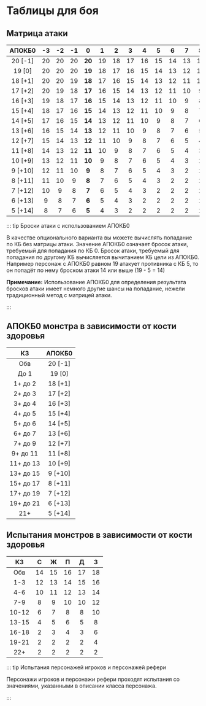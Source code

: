 # Таблицы для боя

## Матрица атаки

| АПОКБ0  | -3  | -2  | -1  |   0    |  1  |  2  |  3  |  4  |  5  |  6  |  7  |  8  |  9  |
| :-----: | :-: | :-: | :-: | :----: | :-: | :-: | :-: | :-: | :-: | :-: | :-: | :-: | :-: |
| 20 [-1] | 20  | 20  | 20  | **20** | 19  | 18  | 17  | 16  | 15  | 14  | 13  | 12  | 11  |
| 19 [0]  | 20  | 20  | 20  | **19** | 18  | 17  | 16  | 15  | 14  | 13  | 12  | 11  | 10  |
| 18 [+1] | 20  | 20  | 19  | **18** | 17  | 16  | 15  | 14  | 13  | 12  | 11  | 10  |  9  |
| 17 [+2] | 20  | 19  | 18  | **17** | 16  | 15  | 14  | 13  | 12  | 11  | 10  |  9  |  8  |
| 16 [+3] | 19  | 18  | 17  | **16** | 15  | 14  | 13  | 12  | 11  | 10  |  9  |  8  |  7  |
| 15 [+4] | 18  | 17  | 16  | **15** | 14  | 13  | 12  | 11  | 10  |  9  |  8  |  7  |  6  |
| 14 [+5] | 17  | 16  | 15  | **14** | 13  | 12  | 11  | 10  |  9  |  8  |  7  |  6  |  5  |
| 13 [+6] | 16  | 15  | 14  | **13** | 12  | 11  | 10  |  9  |  8  |  7  |  6  |  5  |  4  |
| 12 [+7] | 15  | 14  | 13  | **12** | 11  | 10  |  9  |  8  |  7  |  6  |  5  |  4  |  3  |
| 11 [+8] | 14  | 13  | 12  | **11** | 10  |  9  |  8  |  7  |  6  |  5  |  4  |  3  |  2  |
| 10 [+9] | 13  | 12  | 11  | **10** |  9  |  8  |  7  |  6  |  5  |  4  |  3  |  2  |  2  |
| 9 [+10] | 12  | 11  | 10  | **9**  |  8  |  7  |  6  |  5  |  4  |  3  |  2  |  2  |  2  |
| 8 [+11] | 11  | 10  |  9  | **8**  |  7  |  6  |  5  |  4  |  3  |  2  |  2  |  2  |  2  |
| 7 [+12] | 10  |  9  |  8  | **7**  |  6  |  5  |  4  |  3  |  2  |  2  |  2  |  2  |  2  |
| 6 [+13] |  9  |  8  |  7  | **6**  |  5  |  4  |  3  |  2  |  2  |  2  |  2  |  2  |  2  |
| 5 [+14] |  8  |  7  |  6  | **5**  |  4  |  3  |  2  |  2  |  2  |  2  |  2  |  2  |  2  |

::: tip Броски атаки с использованием АПОКБ0

В качестве опционального варианта вы можете вычислять попадание по КБ без матрицы атаки. Значение АПОКБ0 означает бросок атаки, требуемый для попадания по КБ 0. Бросок атаки, требуемый для попадания по другому КБ вычисляется вычитанием КБ цели из АПОКБ0. Например персонаж с АПОКБ0 равном 19 атакует противника с КБ 5, то он попадёт по нему броском атаки 14 или выше (19 - 5 = 14)

**Примечание:** Использование АПОКБ0 для определения результата бросков атаки имеет немного другие шансы на попадание, нежели традиционный метод с матрицей атаки.

:::

## АПОКБ0 монстра в зависимости от кости здоровья

|    КЗ     | АПОКБ0  |
| :-------: | :-----: |
|    Обв    | 20 [-1] |
|   До 1    | 19 [0]  |
|  1+ до 2  | 18 [+1] |
|  2+ до 3  | 17 [+2] |
|  3+ до 4  | 16 [+3] |
|  4+ до 5  | 15 [+4] |
|  5+ до 6  | 14 [+5] |
|  6+ до 7  | 13 [+6] |
|  7+ до 9  | 12 [+7] |
| 9+ до 11  | 11 [+8] |
| 11+ до 13 | 10 [+9] |
| 13+ до 15 | 9 [+10] |
| 15+ до 17 | 8 [+11] |
| 17+ до 19 | 7 [+12] |
| 19+ до 21 | 6 [+13] |
|    21+    | 5 [+14] |

## Испытания монстров в зависимости от кости здоровья

|  КЗ   |  С  |  Ж  |  П  |  Д  |  З  |
| :---: | :-: | :-: | :-: | :-: | :-: |
|  Обв  | 14  | 15  | 16  | 17  | 18  |
|  1-3  | 12  | 13  | 14  | 15  | 16  |
|  4-6  | 10  | 11  | 12  | 13  | 14  |
|  7-9  |  8  |  9  | 10  | 10  | 12  |
| 10-12 |  6  |  7  |  8  |  8  | 10  |
| 13-15 |  4  |  5  |  6  |  5  |  8  |
| 16-18 |  2  |  3  |  4  |  3  |  6  |
| 19-21 |  2  |  2  |  2  |  2  |  4  |
|  22+  |  2  |  2  |  2  |  2  |  2  |

::: tip Испытания персонажей игроков и персонажей рефери

Персонажи игроков и персонажи рефери проходят испытания со значениями, указанными в описании класса персонажа.

:::
